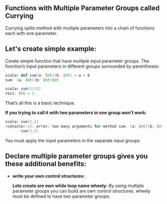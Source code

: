 ## Functions with Multiple Parameter Groups called Currying
Currying splits method with multiple parameters into a chain of functions each with one parameter.

## Let's create simple example:

Create simple function that have multiple input parameter groups.  The function’s input parameters in different groups surrounded by parentheses:
```scala
scala> def sum(a: Int)(b: Int) = a + b
sum: (a: Int)(b: Int)Int

scala> sum(1)(2)
res1: Int = 3
```
That’s all this is a basic technique.

**If you trying to call it with two parameters in one group won’t work:**
```scala
scala> sum(1,2)
<console>:13: error: too many arguments for method sum: (a: Int)(b: Int)Int
       sum(1,2)
```
You must apply the input parameters in the separate input groups.

## Declare multiple parameter groups gives you these additional benefits:

 - **write your own control structures:**

	**Lets create are own while loop name wheely:**  By using multiple parameter groups you can build are own control structures. wheely must be defined to have two parameter groups.
	


<!--stackedit_data:
eyJoaXN0b3J5IjpbMTQxNTAzNTE0NCwtMTczMjIzODc5OCwyMD
M2Njg2NjEyLDQ2ODk5MDI5NiwxMjc0OTY1ODUyLDgxNzg2MTgx
Myw1MjEyNzQyOTMsLTMwNzI5MjQ3LDEyMTUxMzI1MzIsLTEzND
MxODYwNDcsMTg2NjM3MzAxMywtMTE5Mjc3NDc1NSw5NzYxNDc0
NzMsLTg5Mzc2ODg0LC0xMDc5NDM0MTM3LC01NjUxMTM2MzcsLT
E1Njk5MDQxNDIsMTgxNDgzNDQyNywyMDI3MDU2NjczLC0xMjU5
ODkwMDYxXX0=
-->